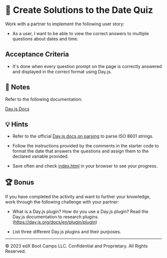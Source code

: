 # 📖 Create Solutions to the Date Quiz

Work with a partner to implement the following user story:

* As a user, I want to be able to view the correct answers to multiple questions about dates and time.

## Acceptance Criteria

* It's done when every question prompt on the page is correctly answered and displayed in the correct format using Day.js.

## 📝 Notes

Refer to the following documentation:

[Day.js Docs](https://day.js.org/docs/en/display/format)

## 💡 Hints

* Refer to the official [Day.js docs on parsing](https://day.js.org/docs/en/parse/string) to parse ISO 8601 strings.

* Follow the instructions provided by the comments in the starter code to format the date that answers the questions and assign them to the declared variable provided.

* Save often and check [index.html](Unsolved/index.html) in your browser to see your progress.

## 🏆 Bonus

If you have completed the activity and want to further your knowledge, work through the following challenge with your partner:
  
* What is a Day.js plugin? How do you use a Day.js plugin? Read the Day.js documentation to research plugins. (<https://day.js.org/docs/en/plugin/plugin>)

* List three different Day.js plugins and their purposes.

---
© 2023 edX Boot Camps LLC. Confidential and Proprietary. All Rights Reserved.
